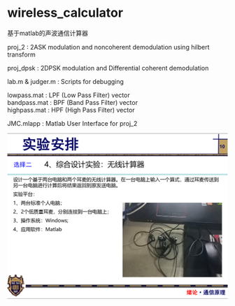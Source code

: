 # wireless_calculator
基于matlab的声波通信计算器

proj_2 : 2ASK modulation and  noncoherent demodulation using hilbert transform

proj_dpsk :  2DPSK modulation  and  Differential coherent demodulation

lab.m & judger.m : Scripts for debugging

lowpass.mat : LPF (Low Pass Filter) vector<br>
bandpass.mat : BPF (Band Pass Filter) vector<br>
highpass.mat : HPF (High Pass Filter) vector<br>

JMC.mlapp : Matlab User Interface for proj_2

![image](https://github.com/Eigenterm/wireless_calculator/blob/master/%E6%97%A0%E7%BA%BF%E8%AE%A1%E7%AE%97%E5%99%A8.png)
